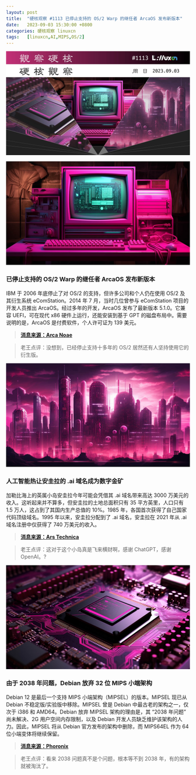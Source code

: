 ```yaml
---
layout: post
title:	"硬核观察 #1113 已停止支持的 OS/2 Warp 的继任者 ArcaOS 发布新版本"
date:	2023-09-03 15:30:00 +0800 
categories:	硬核观察 linuxcn 
tags:	[linuxcn,AI,MIPS,OS/2]
---
```



![](/Asserts/Images/album/202309/03/152933et9z9keljuz8e8t4.jpg)


![](/Asserts/Images/album/202309/03/152946hvtyysea7e4vzjet.jpg)


### 已停止支持的 OS/2 Warp 的继任者 ArcaOS 发布新版本


IBM 于 2006 年底停止了对 OS/2 的支持，但许多公司和个人仍在使用 OS/2 及其衍生系统 eComStation。2014 年 7 月，当时几位曾参与 eComStation 项目的开发人员推出 ArcaOS。经过多年的开发，ArcaOS 发布了最新版本 5.1.0。它兼容 UEFI，可在现代 x86 硬件上运行，还能安装到基于 GPT 的磁盘布局中。需要说明的是，ArcaOS 是付费软件，个人许可证为 139 美元。



> 
> **[消息来源：Arca Noae](https://www.arcanoae.com/arcaos-5-1-0-now-available/)**
> 
> 
> 



> 
> 老王点评：没想到，已经停止支持十多年的 OS/2 居然还有人坚持使用它的衍生版。
> 
> 
> 


![](/Asserts/Images/album/202309/03/153000td3ddkznxdnnnitn.jpg)


### 人工智能热让安圭拉的 .ai 域名成为数字金矿


加勒比海上的英属小岛安圭拉今年可能会凭借其 .ai 域名带来高达 3000 万美元的收入。这听起来并不算多，但安圭拉的土地总面积只有 35 平方英里，人口只有 1.5 万人，这占到了其国内生产总值的 10%。1985 年，各国首次获得了自己国家代码顶级域名。1995 年以来，安圭拉分配到了 .ai 域名，安圭拉在 2021 年从 .ai 域名注册中仅获得了 740 万美元的收入。



> 
> **[消息来源：Ars Technica](https://arstechnica.com/information-technology/2023/08/ai-fever-turns-anguillas-ai-domain-into-a-digital-gold-mine/)**
> 
> 
> 



> 
> 老王点评：这对于这个小岛真是飞来横财啊，感谢 ChatGPT，感谢 OpenAI。?
> 
> 
> 


![](/Asserts/Images/album/202309/03/153015gk22zk8wwgztszew.jpg)


### 由于 2038 年问题，Debian 放弃 32 位 MIPS 小端架构


Debian 12 是最后一个支持 MIPS 小端架构（MIPSEL）的版本。MIPSEL 现已从 Debian 不稳定版/实验版中移除。MIPSEL 曾是 Debian 中最古老的架构之一，仅次于 i386 和 AMD64。Debian 放弃 MIPSEL 架构的理由是，其 “2038 年问题” 尚未解决、2G 用户空间内存限制，以及 Debian 开发人员缺乏维护该架构的人力。因此，MIPSEL 将从 Debian 官方发布的架构中删除，而 MIPS64EL 作为 64 位小端变体将继续保留。



> 
> **[消息来源：Phoronix](https://www.phoronix.com/news/Debian-Dropping-MIPSEL)**
> 
> 
> 



> 
> 老王点评：看来 2038 问题真不是个问题，根本等不到 2038 年，有的架构就被淘汰了。
> 
> 
>
